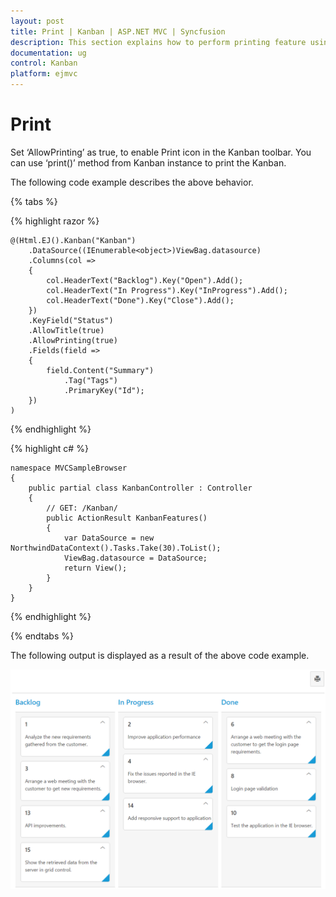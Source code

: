 ```yaml
---
layout: post
title: Print | Kanban | ASP.NET MVC | Syncfusion
description: This section explains how to perform printing feature using the Syncfusion ASP.NET MVC Kanban component.
documentation: ug
control: Kanban
platform: ejmvc
---
```


# Print

 Set ‘AllowPrinting’ as true, to enable Print icon in the Kanban toolbar.  You can use ‘print()’ method from Kanban instance to print the Kanban.

The following code example describes the above behavior.

{% tabs %}

{% highlight razor %}

    @(Html.EJ().Kanban("Kanban")
        .DataSource((IEnumerable<object>)ViewBag.datasource)
        .Columns(col =>
        {
            col.HeaderText("Backlog").Key("Open").Add();
            col.HeaderText("In Progress").Key("InProgress").Add();
            col.HeaderText("Done").Key("Close").Add();
        })
        .KeyField("Status")
        .AllowTitle(true)
        .AllowPrinting(true)
        .Fields(field =>
        {
            field.Content("Summary")
                .Tag("Tags")
                .PrimaryKey("Id");
        })   
    )

{% endhighlight  %}

{% highlight c# %}

    namespace MVCSampleBrowser
    {
        public partial class KanbanController : Controller
        {
            // GET: /Kanban/
            public ActionResult KanbanFeatures()
            {
                var DataSource = new NorthwindDataContext().Tasks.Take(30).ToList();
                ViewBag.datasource = DataSource;
                return View();
            }
        }
    }

{% endhighlight  %}

{% endtabs %}  

The following output is displayed as a result of the above code example.

![Print in ASP NET MVC kanban control](Printing_images/print_img1.png)


